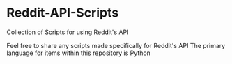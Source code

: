 # Reddit-API-Scripts
Collection of Scripts for using Reddit's API


Feel free to share any scripts made specifically for Reddit's API
The primary language for items within this repository is Python
